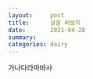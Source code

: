 ```yaml
---
layout:     post
title:      글을 써보자
date:       2021-04-28
summary:    
categories: dairy
---
```

가나다라마바사